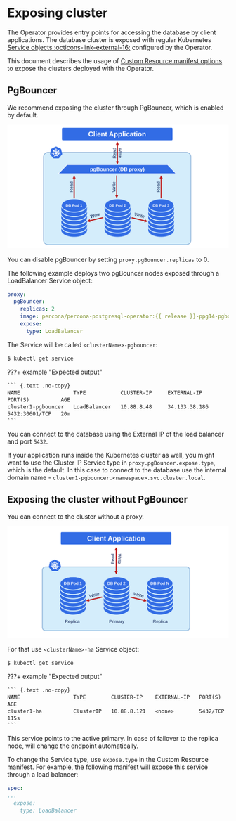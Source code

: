 # Exposing cluster

The Operator provides entry points for accessing the database by client applications. The database cluster is exposed with regular Kubernetes [Service objects :octicons-link-external-16:](https://kubernetes.io/docs/concepts/services-networking/service/) configured by the Operator.

This document describes the usage of [Custom Resource manifest options](operator.md) to expose the clusters deployed with the Operator. 

## PgBouncer

We recommend exposing the cluster through PgBouncer, which is enabled by default.

![image](assets/images/repl1.svg)

You can disable pgBouncer by setting `proxy.pgBouncer.replicas` to 0.

The following example deploys two pgBouncer nodes exposed through a LoadBalancer Service object:

```yaml
proxy:
  pgBouncer:
    replicas: 2
    image: percona/percona-postgresql-operator:{{ release }}-ppg14-pgbouncer
    expose:
      type: LoadBalancer
```

The Service will be called `<clusterName>-pgbouncer`:

``` {.bash data-prompt="$" }
$ kubectl get service
```

???+ example "Expected output"

    ``` {.text .no-copy}
    NAME                 TYPE           CLUSTER-IP     EXTERNAL-IP     PORT(S)          AGE
    cluster1-pgbouncer   LoadBalancer   10.88.8.48     34.133.38.186   5432:30601/TCP   20m
    ```

You can connect to the database using the External IP of the load balancer and
port `5432`.

If your application runs inside the Kubernetes cluster as well, you might want to
use the Cluster IP Service type in `proxy.pgBouncer.expose.type`, which is the
default. In this case to connect to the database use the internal domain name -
`cluster1-pgbouncer.<namespace>.svc.cluster.local`.

## Exposing the cluster without PgBouncer

You can connect to the cluster without a proxy.

![image](assets/images/repl2.svg)

For that use `<clusterName>-ha` Service object:

``` {.bash data-prompt="$" }
$ kubectl get service
```

???+ example "Expected output"

    ``` {.text .no-copy}
    NAME                 TYPE        CLUSTER-IP    EXTERNAL-IP   PORT(S)    AGE
    cluster1-ha          ClusterIP   10.88.8.121   <none>        5432/TCP   115s
    ```

This service points to the active primary. In case of failover to the replica
node, will change the endpoint automatically.

To change the Service type, use `expose.type` in the Custom Resource manifest.
For example, the following manifest will expose this service through a load
balancer:

```yaml
spec:
...
  expose:
    type: LoadBalancer
```
